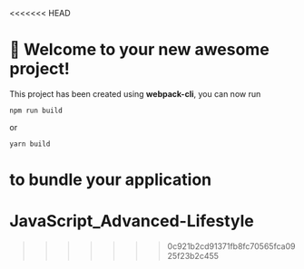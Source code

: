 <<<<<<< HEAD
# 🚀 Welcome to your new awesome project!

This project has been created using **webpack-cli**, you can now run

```
npm run build
```

or

```
yarn build
```

to bundle your application
=======
# JavaScript_Advanced-Lifestyle
>>>>>>> 0c921b2cd91371fb8fc70565fca0925f23b2c455
